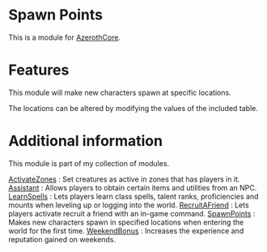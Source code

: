 # Spawn Points
This is a module for [AzerothCore](https://github.com/azerothcore/azerothcore-wotlk).

# Features
This module will make new characters spawn at specific locations.

The locations can be altered by modifying the values of the included table.

# Additional information
This module is part of my collection of modules.

[ActivateZones](https://github.com/tkn963/mod-activatezones) : Set creatures as active in zones that has players in it.
[Assistant](https://github.com/tkn963/mod-assistant) : Allows players to obtain certain items and utilities from an NPC.
[LearnSpells](https://github.com/tkn963/mod-learnspells) : Lets players learn class spells, talent ranks, proficiencies and mounts when leveling up or logging into the world.
[RecruitAFriend](https://github.com/tkn963/mod-recruitafriend) : Lets players activate recruit a friend with an in-game command.
[SpawnPoints](https://github.com/tkn963/mod-spawnpoints) : Makes new characters spawn in specified locations when entering the world for the first time.
[WeekendBonus](https://github.com/tkn963/mod-weekendbonus) : Increases the experience and reputation gained on weekends.
